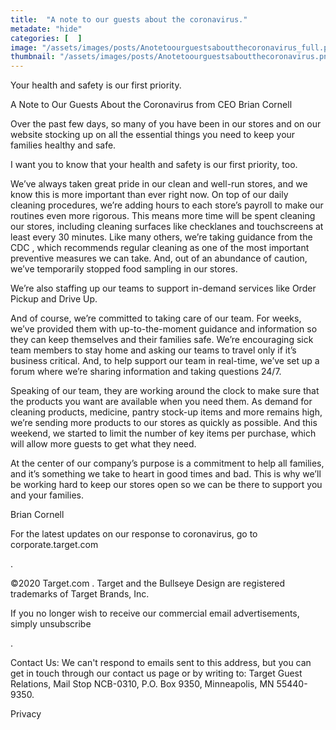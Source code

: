 ```yaml
---
title:  "A note to our guests about the coronavirus."
metadate: "hide"
categories: [  ]
image: "/assets/images/posts/Anotetoourguestsaboutthecoronavirus_full.png"
thumbnail: "/assets/images/posts/Anotetoourguestsaboutthecoronavirus.png"
---
```

Your health and safety is our first priority.
 ‌ ‌ ‌ ‌ ‌ ‌ ‌ ‌ ‌ ‌ ‌ ‌ ‌ ‌ ‌ ‌ ‌ ‌ ‌ ‌ ‌ ‌ ‌ ‌ ‌ ‌ ‌ ‌ ‌ ‌ ‌ ‌ ‌ ‌ ‌
‌ ‌ ‌ ‌ ‌ ‌ ‌ ‌ ‌ ‌ ‌ ‌ ‌ ‌ ‌ ‌ ‌ ‌ ‌ ‌ ‌ ‌ ‌ ‌ ‌ ‌ ‌ ‌ ‌ ‌
‌ ‌ ‌ ‌ ‌ ‌ ‌ ‌ ‌ ‌ ‌ ‌ ‌ ‌ ‌ ‌ ‌ ‌ ‌ ‌ ‌ ‌ ‌ ‌ ‌ ‌ ‌ ‌ ‌ ‌ ‌ ‌ ‌ ‌ ‌
‌ ‌ ‌ ‌ ‌ ‌ ‌ ‌ ‌ ‌ ‌ ‌ ‌ ‌ ‌ ‌ ‌ ‌ ‌ ‌ ‌ ‌ ‌ ‌ ‌ ‌ ‌ ‌ ‌ ‌ ‌ ‌
 ‌ ‌ ‌ ‌ ‌ ‌ ‌ ‌

A Note to Our Guests About the Coronavirus from CEO Brian Cornell

Over the past few days, so many of you have been in our stores and on our
website stocking up on all the essential things you need to keep your
families healthy and safe.

I want you to know that your health and safety is our first priority, too.

We’ve always taken great pride in our clean and well-run stores, and we
know this is more important than ever right now. On top of our daily
cleaning procedures, we’re adding hours to each store’s payroll to make our
routines even more rigorous. This means more time will be spent cleaning
our stores, including cleaning surfaces like checklanes and touchscreens at
least every 30 minutes. Like many others, we’re taking guidance from the CDC
,
which recommends regular cleaning as one of the most important preventive
measures we can take. And, out of an abundance of caution, we’ve
temporarily stopped food sampling in our stores.

We’re also staffing up our teams to support in-demand services like Order
Pickup and Drive Up.

And of course, we’re committed to taking care of our team. For weeks, we’ve
provided them with up-to-the-moment guidance and information so they can
keep themselves and their families safe. We’re encouraging sick team
members to stay home and asking our teams to travel only if it’s business
critical. And, to help support our team in real-time, we’ve set up a forum
where we’re sharing information and taking questions 24/7.

Speaking of our team, they are working around the clock to make sure that
the products you want are available when you need them. As demand for
cleaning products, medicine, pantry stock-up items and more remains high,
we’re sending more products to our stores as quickly as possible. And this
weekend, we started to limit the number of key items per purchase, which
will allow more guests to get what they need.

At the center of our company’s purpose is a commitment to help all
families, and it’s something we take to heart in good times and bad. This
is why we’ll be working hard to keep our stores open so we can be there to
support you and your families.

Brian Cornell

For the latest updates on our response to coronavirus, go to
corporate.target.com

.

©2020 Target.com
.
Target and the Bullseye Design are registered trademarks of Target Brands,
Inc.

If you no longer wish to receive our commercial email advertisements,
simply unsubscribe

.

Contact Us:
We can't respond to emails sent to this address, but you can get in touch
through our contact us page or by writing to: Target Guest Relations, Mail
Stop NCB-0310, P.O. Box 9350, Minneapolis, MN 55440-9350.

Privacy


